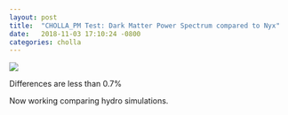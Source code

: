 ```yaml
---
layout: post
title:  "CHOLLA_PM Test: Dark Matter Power Spectrum compared to Nyx"
date:   2018-11-03 17:10:24 -0800
categories: cholla
---
```







<img src="{{ site.url }}assets/images/power_dm_nyx_256.png">


Differences are less than 0.7%


Now working comparing hydro simulations.
